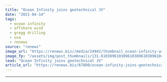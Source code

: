 ```yaml
---
title: "Ocean Infinity joins geotechnical JV"
date: "2021-04-14"
tags: 
  - ocean infinity
  - offshore wind
  - gregg drilling
  - usa
  - renews
source: "renews"
image_url: "https://renews.biz//media/24942/thumbnail_ocean-infinity-armada-fleet-1.jpg?mode=crop&width=770&heightratio=0.6103896103896103896103896104&slimmage=true"
image_fp: "/assets/img/post_thumbnails/131.6103896103896103896103896104&slimmage=true"
lead: "Ocean Infinity joins geotechnical JV"
article_url: "https://renews.biz/67880/ocean-infinity-joins-geotechnical-jv/"
---
```


---
